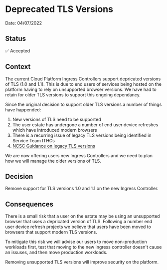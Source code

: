 # Deprecated TLS Versions

Date: 04/07/2022

## Status

✅ Accepted

## Context

The current Cloud Platform Ingress Controllers support depricated versions of TLS (1.0 and 1.1). This is due to end users of services being hosted on the platform having to rely on unsupported browser versions. We have had to retain for older TLS versions to support this ongoing dependancy.

Since the original decision to support older TLS versions a number of things have happended:

1. New versions of TLS need to be supported
2. The user estate has undergone a number of end user device refreshes which have introduced modern browsers
3. There is a recurring issue of legacy TLS versions being identified in Service Team ITHCs
4. [NCSC Guidance on legacy TLS versions](https://www.ncsc.gov.uk/guidance/using-tls-to-protect-data#section_5)

We are now offering users new Ingress Controllers and we need to plan how we will manage the older versions of TLS.

## Decision

Remove support for TLS versions 1.0 and 1.1 on the new Ingress Controller.

## Consequences

There is a small risk that a user on the estate may be using an unsupported browser that uses a depricated version of TLS. Following a number end user device refresh projects we believe that users have been moved to browsers that support modern TLS versions.

To mitigate this risk we will advise our users to move non-production workloads first, test that moving to the new ingress controller doesn't cause an issuses, and then move production workloads.

Removing unsupported TLS versions will improve security on the platform.
